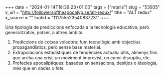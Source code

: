+++
date = "2024-01-14T18:39:23+01:00"
tags = ["retalls"]
slug = "53935"
x_url = "http://followersoftheapocalyp.se/alt-redux/"
title = "ALT redux"
x_source = ""
tootid = "111755523540837231"
+++

Una tipologia de prediccions enfocada a la tecnologia educativa, però generalitzable, potser, a altres àmbits.

1. Prediccions de cotxes voladors: fum tecnològic amb objectius propagandístics, però sense base material.
2. Extrapolacions estadístiques de tendències actuals: útils, almenys fins que arriba una crisi, un moviment imprevist, un canvi disruptiu, etc.
3. Profecies apocalíptiques: basades en sensacions, desitjos o ideologia, més que en dades o fets.
